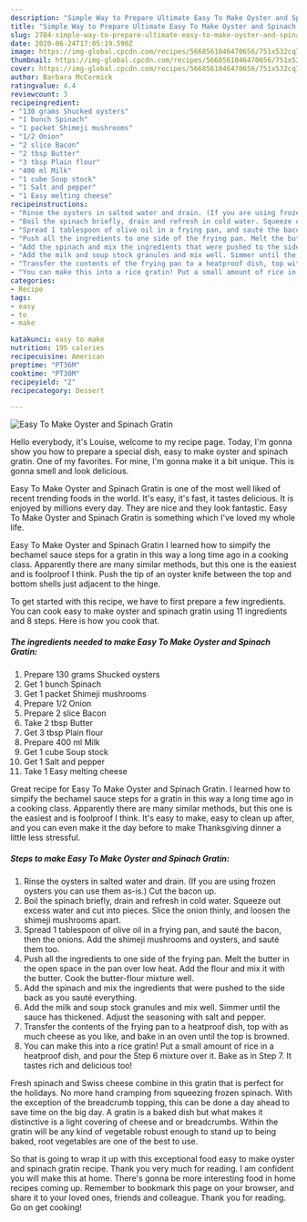 ```yaml
---
description: "Simple Way to Prepare Ultimate Easy To Make Oyster and Spinach Gratin"
title: "Simple Way to Prepare Ultimate Easy To Make Oyster and Spinach Gratin"
slug: 2784-simple-way-to-prepare-ultimate-easy-to-make-oyster-and-spinach-gratin
date: 2020-06-24T17:05:19.590Z
image: https://img-global.cpcdn.com/recipes/5668561046470656/751x532cq70/easy-to-make-oyster-and-spinach-gratin-recipe-main-photo.jpg
thumbnail: https://img-global.cpcdn.com/recipes/5668561046470656/751x532cq70/easy-to-make-oyster-and-spinach-gratin-recipe-main-photo.jpg
cover: https://img-global.cpcdn.com/recipes/5668561046470656/751x532cq70/easy-to-make-oyster-and-spinach-gratin-recipe-main-photo.jpg
author: Barbara McCormick
ratingvalue: 4.4
reviewcount: 3
recipeingredient:
- "130 grams Shucked oysters"
- "1 bunch Spinach"
- "1 packet Shimeji mushrooms"
- "1/2 Onion"
- "2 slice Bacon"
- "2 tbsp Butter"
- "3 tbsp Plain flour"
- "400 ml Milk"
- "1 cube Soup stock"
- "1 Salt and pepper"
- "1 Easy melting cheese"
recipeinstructions:
- "Rinse the oysters in salted water and drain. (If you are using frozen oysters you can use them as-is.) Cut the bacon up."
- "Boil the spinach briefly, drain and refresh in cold water. Squeeze out excess water and cut into pieces. Slice the onion thinly, and loosen the shimeji mushrooms apart."
- "Spread 1 tablespoon of olive oil in a frying pan, and sauté the bacon, then the onions. Add the shimeji mushrooms and oysters, and sauté them too."
- "Push all the ingredients to one side of the frying pan. Melt the butter in the open space in the pan over low heat. Add the flour and mix it with the butter. Cook the butter-flour mixture well."
- "Add the spinach and mix the ingredients that were pushed to the side back as you sauté everything."
- "Add the milk and soup stock granules and mix well. Simmer until the sauce has thickened. Adjust the seasoning with salt and pepper."
- "Transfer the contents of the frying pan to a heatproof dish, top with as much cheese as you like, and bake in an oven until the top is browned."
- "You can make this into a rice gratin! Put a small amount of rice in a heatproof dish, and pour the Step 6 mixture over it. Bake as in Step 7. It tastes rich and delicious too!"
categories:
- Recipe
tags:
- easy
- to
- make

katakunci: easy to make 
nutrition: 195 calories
recipecuisine: American
preptime: "PT36M"
cooktime: "PT30M"
recipeyield: "2"
recipecategory: Dessert

---
```



![Easy To Make Oyster and Spinach Gratin](https://img-global.cpcdn.com/recipes/5668561046470656/751x532cq70/easy-to-make-oyster-and-spinach-gratin-recipe-main-photo.jpg)

Hello everybody, it's Louise, welcome to my recipe page. Today, I'm gonna show you how to prepare a special dish, easy to make oyster and spinach gratin. One of my favorites. For mine, I'm gonna make it a bit unique. This is gonna smell and look delicious.

Easy To Make Oyster and Spinach Gratin is one of the most well liked of recent trending foods in the world. It's easy, it's fast, it tastes delicious. It is enjoyed by millions every day. They are nice and they look fantastic. Easy To Make Oyster and Spinach Gratin is something which I've loved my whole life.

Easy To Make Oyster and Spinach Gratin I learned how to simpify the bechamel sauce steps for a gratin in this way a long time ago in a cooking class. Apparently there are many similar methods, but this one is the easiest and is foolproof I think. Push the tip of an oyster knife between the top and bottom shells just adjacent to the hinge.


To get started with this recipe, we have to first prepare a few ingredients. You can cook easy to make oyster and spinach gratin using 11 ingredients and 8 steps. Here is how you cook that.

<!--inarticleads1-->

##### The ingredients needed to make Easy To Make Oyster and Spinach Gratin:

1. Prepare 130 grams Shucked oysters
1. Get 1 bunch Spinach
1. Get 1 packet Shimeji mushrooms
1. Prepare 1/2 Onion
1. Prepare 2 slice Bacon
1. Take 2 tbsp Butter
1. Get 3 tbsp Plain flour
1. Prepare 400 ml Milk
1. Get 1 cube Soup stock
1. Get 1 Salt and pepper
1. Take 1 Easy melting cheese


Great recipe for Easy To Make Oyster and Spinach Gratin. I learned how to simpify the bechamel sauce steps for a gratin in this way a long time ago in a cooking class. Apparently there are many similar methods, but this one is the easiest and is foolproof I think. It&#39;s easy to make, easy to clean up after, and you can even make it the day before to make Thanksgiving dinner a little less stressful. 

<!--inarticleads2-->

##### Steps to make Easy To Make Oyster and Spinach Gratin:

1. Rinse the oysters in salted water and drain. (If you are using frozen oysters you can use them as-is.) Cut the bacon up.
1. Boil the spinach briefly, drain and refresh in cold water. Squeeze out excess water and cut into pieces. Slice the onion thinly, and loosen the shimeji mushrooms apart.
1. Spread 1 tablespoon of olive oil in a frying pan, and sauté the bacon, then the onions. Add the shimeji mushrooms and oysters, and sauté them too.
1. Push all the ingredients to one side of the frying pan. Melt the butter in the open space in the pan over low heat. Add the flour and mix it with the butter. Cook the butter-flour mixture well.
1. Add the spinach and mix the ingredients that were pushed to the side back as you sauté everything.
1. Add the milk and soup stock granules and mix well. Simmer until the sauce has thickened. Adjust the seasoning with salt and pepper.
1. Transfer the contents of the frying pan to a heatproof dish, top with as much cheese as you like, and bake in an oven until the top is browned.
1. You can make this into a rice gratin! Put a small amount of rice in a heatproof dish, and pour the Step 6 mixture over it. Bake as in Step 7. It tastes rich and delicious too!


Fresh spinach and Swiss cheese combine in this gratin that is perfect for the holidays. No more hand cramping from squeezing frozen spinach. With the exception of the breadcrumb topping, this can be done a day ahead to save time on the big day. A gratin is a baked dish but what makes it distinctive is a light covering of cheese and or breadcrumbs. Within the gratin will be any kind of vegetable robust enough to stand up to being baked, root vegetables are one of the best to use. 

So that is going to wrap it up with this exceptional food easy to make oyster and spinach gratin recipe. Thank you very much for reading. I am confident you will make this at home. There's gonna be more interesting food in home recipes coming up. Remember to bookmark this page on your browser, and share it to your loved ones, friends and colleague. Thank you for reading. Go on get cooking!
